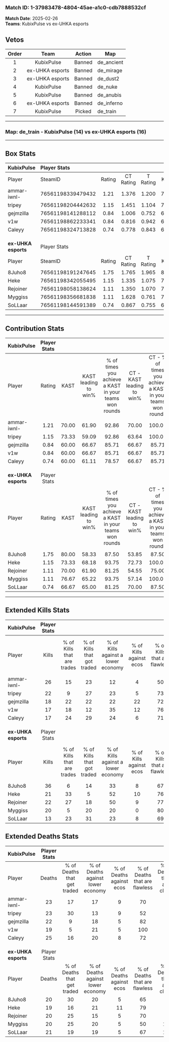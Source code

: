 ### Match ID: 1-37983478-4804-45ae-a1c0-cdb7888532cf  
**Match Date**: 2025-02-26  
**Teams**: KubixPulse vs ex-UHKA esports  

## Vetos  

| Order | Team | Action | Map |
| :---: | :--: | :----: | --- |
| 1 | KubixPulse | Banned | de_ancient |
| 2 | ex-UHKA esports | Banned | de_mirage |
| 3 | ex-UHKA esports | Banned | de_dust2 |
| 4 | KubixPulse | Banned | de_nuke |
| 5 | KubixPulse | Banned | de_anubis |
| 6 | ex-UHKA esports | Banned | de_inferno |
| 7 | KubixPulse | Picked | de_train |

---  

### **Map**: de_train - KubixPulse (14) vs ex-UHKA esports (16)  
---  

## Box Stats  

| **KubixPulse**      | Player Stats      |        |           |          |       |       |       |         |        |      |     |
| :- | :- | :-: | :-: | :-: | :-: | :-: | :-: | :-: | :-: | :-: | :-: |
| Player              | SteamID           | Rating | CT Rating | T Rating | KAST  |  ADR  | Kills | Assists | Deaths | K/D  | HS% |
| ammar-iwnl-         | 76561198339479432 |  1.21  |   1.376   |  1.200   | 70.00 | 86.7  |  26   |    6    |   23   | 1.13 | 69  |
| tripey              | 76561198204442632 |  1.15  |   1.451   |  1.104   | 73.33 | 91.5  |  22   |   11    |   23   | 0.96 | 81  |
| gejmzilla           | 76561198141288112 |  0.84  |   1.006   |  0.752   | 60.00 | 55.8  |  18   |   11    |   22   | 0.82 | 61  |
| v1w                 | 76561198862233341 |  0.84  |   0.816   |  0.942   | 60.00 | 56.3  |  17   |    3    |   19   | 0.89 | 35  |
| Caleyy              | 76561198324713828 |  0.74  |   0.778   |  0.843   | 60.00 | 56.9  |  17   |    3    |   25   | 0.68 | 88  |
|                     |                   |        |           |          |       |       |       |         |        |      |     |
|                     |                   |        |           |          |       |       |       |         |        |      |     |
|                     |                   |        |           |          |       |       |       |         |        |      |     |
| **ex-UHKA esports** | Player Stats      |        |           |          |       |       |       |         |        |      |     |
| Player              | SteamID           | Rating | CT Rating | T Rating | KAST  |  ADR  | Kills | Assists | Deaths | K/D  | HS% |
| 8Juho8              | 76561198191247645 |  1.75  |   1.765   |  1.965   | 80.00 | 128.4 |  36   |    4    |   20   | 1.80 | 63  |
| Heke                | 76561198342055495 |  1.15  |   1.335   |  1.075   | 73.33 | 75.5  |  21   |   13    |   19   | 1.11 | 38  |
| Rejoiner            | 76561198058138624 |  1.11  |   1.350   |  1.070   | 70.00 | 73.1  |  22   |    8    |   20   | 1.10 | 59  |
| Myggiss             | 76561198356681838 |  1.11  |   1.628   |  0.761   | 76.67 | 77.2  |  20   |    5    |   20   | 1.00 | 55  |
| SoLLaar             | 76561198144591389 |  0.74  |   0.867   |  0.755   | 66.67 | 55.2  |  13   |    4    |   21   | 0.62 | 46  |
---  

## Contribution Stats  

| **KubixPulse**      | Player Stats |       |                      |                                                        |                           |                                                             |                          |                                                            |
| :- | :-: | :-: | :-: | :-: | :-: | :-: | :-: | :-: |
| Player              |    Rating    | KAST  | KAST leading to win% | % of times you achieve a KAST in your teams won rounds | CT - KAST leading to win% | CT - % of times you achieve a KAST in your teams won rounds | T - KAST leading to win% | T - % of times you achieve a KAST in your teams won rounds |
| ammar-iwnl-         |     1.21     | 70.00 |        61.90         |                         92.86                          |           70.00           |                           100.00                            |          54.55           |                           85.71                            |
| tripey              |     1.15     | 73.33 |        59.09         |                         92.86                          |           63.64           |                           100.00                            |          54.55           |                           85.71                            |
| gejmzilla           |     0.84     | 60.00 |        66.67         |                         85.71                          |           66.67           |                            85.71                            |          66.67           |                           85.71                            |
| v1w                 |     0.84     | 60.00 |        66.67         |                         85.71                          |           66.67           |                            85.71                            |          66.67           |                           85.71                            |
| Caleyy              |     0.74     | 60.00 |        61.11         |                         78.57                          |           66.67           |                            85.71                            |          55.56           |                           71.43                            |
|                     |              |       |                      |                                                        |                           |                                                             |                          |                                                            |
|                     |              |       |                      |                                                        |                           |                                                             |                          |                                                            |
|                     |              |       |                      |                                                        |                           |                                                             |                          |                                                            |
| **ex-UHKA esports** | Player Stats |       |                      |                                                        |                           |                                                             |                          |                                                            |
| Player              |    Rating    | KAST  | KAST leading to win% | % of times you achieve a KAST in your teams won rounds | CT - KAST leading to win% | CT - % of times you achieve a KAST in your teams won rounds | T - KAST leading to win% | T - % of times you achieve a KAST in your teams won rounds |
| 8Juho8              |     1.75     | 80.00 |        58.33         |                         87.50                          |           53.85           |                            87.50                            |          63.64           |                           87.50                            |
| Heke                |     1.15     | 73.33 |        68.18         |                         93.75                          |           72.73           |                           100.00                            |          63.64           |                           87.50                            |
| Rejoiner            |     1.11     | 70.00 |        61.90         |                         81.25                          |           54.55           |                            75.00                            |          70.00           |                           87.50                            |
| Myggiss             |     1.11     | 76.67 |        65.22         |                         93.75                          |           57.14           |                           100.00                            |          77.78           |                           87.50                            |
| SoLLaar             |     0.74     | 66.67 |        65.00         |                         81.25                          |           70.00           |                            87.50                            |          60.00           |                           75.00                            |
---  

## Extended Kills Stats  

| **KubixPulse**      | Player Stats |                            |                            |                                    |                         |                              |                                 |                                       |                    |           |
| :- | :-: | :-: | :-: | :-: | :-: | :-: | :-: | :-: | :-: | :-: |
| Player              |    Kills     | % of Kills that are trades | % of Kills that got traded | % of Kills against a lower economy | % of Kills against ecos | % of Kills that are flawless | % of Kills that are close duels | % of Kills that are assisted by flash | Pistol Round Kills | AWP Kills |
| ammar-iwnl-         |      26      |             15             |             23             |                 12                 |            4            |              50              |                4                |                   8                   |         0          |     6     |
| tripey              |      22      |             9              |             27             |                 23                 |            5            |              73              |                0                |                  18                   |         0          |     2     |
| gejmzilla           |      18      |             22             |             22             |                 22                 |           22            |              72              |               11                |                   6                   |         0          |     0     |
| v1w                 |      17      |             18             |             12             |                 35                 |           12            |              76              |                6                |                   6                   |         7          |     2     |
| Caleyy              |      17      |             24             |             29             |                 24                 |            6            |              71              |               18                |                   6                   |         0          |     0     |
|                     |              |                            |                            |                                    |                         |                              |                                 |                                       |                    |           |
|                     |              |                            |                            |                                    |                         |                              |                                 |                                       |                    |           |
|                     |              |                            |                            |                                    |                         |                              |                                 |                                       |                    |           |
| **ex-UHKA esports** | Player Stats |                            |                            |                                    |                         |                              |                                 |                                       |                    |           |
| Player              |    Kills     | % of Kills that are trades | % of Kills that got traded | % of Kills against a lower economy | % of Kills against ecos | % of Kills that are flawless | % of Kills that are close duels | % of Kills that are assisted by flash | Pistol Round Kills | AWP Kills |
| 8Juho8              |      36      |             6              |             14             |                 33                 |            8            |              67              |                0                |                  17                   |         0          |     1     |
| Heke                |      21      |             33             |             5              |                 52                 |           10            |              76              |                0                |                   5                   |         11         |     0     |
| Rejoiner            |      22      |             27             |             18             |                 50                 |            9            |              77              |                9                |                   5                   |         0          |     0     |
| Myggiss             |      20      |             5              |             20             |                 20                 |            0            |              80              |                0                |                   5                   |         0          |     2     |
| SoLLaar             |      13      |             23             |             31             |                 23                 |            8            |              69              |                0                |                  15                   |         0          |     0     |
## Extended Deaths Stats  

| **KubixPulse**      | Player Stats |                             |                                   |                          |                               |                            |                           |               |
| :- | :-: | :-: | :-: | :-: | :-: | :-: | :-: | :-: |
| Player              |    Deaths    | % of Deaths that get traded | % of Deaths against lower economy | % of Deaths against ecos | % of Deaths that are flawless | % of Deaths that are close | % of Deaths while blinded | Deaths to AWP |
| ammar-iwnl-         |      23      |             17              |                17                 |            9             |              70               |             4              |            13             |       4       |
| tripey              |      23      |             30              |                13                 |            9             |              52               |             4              |            17             |       2       |
| gejmzilla           |      22      |              9              |                18                 |            5             |              82               |             0              |             5             |       2       |
| v1w                 |      19      |              5              |                21                 |            5             |              100              |             0              |            11             |       3       |
| Caleyy              |      25      |             16              |                20                 |            8             |              72               |             0              |             4             |       0       |
|                     |              |                             |                                   |                          |                               |                            |                           |               |
|                     |              |                             |                                   |                          |                               |                            |                           |               |
|                     |              |                             |                                   |                          |                               |                            |                           |               |
| **ex-UHKA esports** | Player Stats |                             |                                   |                          |                               |                            |                           |               |
| Player              |    Deaths    | % of Deaths that get traded | % of Deaths against lower economy | % of Deaths against ecos | % of Deaths that are flawless | % of Deaths that are close | % of Deaths while blinded | Deaths to AWP |
| 8Juho8              |      20      |             30              |                20                 |            5             |              65               |             5              |            15             |       1       |
| Heke                |      19      |             16              |                21                 |            11            |              79               |             5              |             5             |       2       |
| Rejoiner            |      20      |             25              |                15                 |            5             |              70               |             5              |             5             |       0       |
| Myggiss             |      20      |             25              |                20                 |            5             |              50               |             10             |             0             |       0       |
| SoLLaar             |      21      |             19              |                19                 |            5             |              67               |             10             |            19             |       4       |

